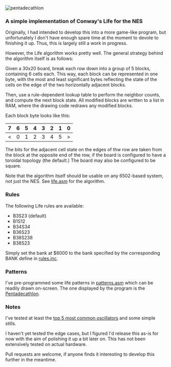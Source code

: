![pentadecathlon](https://raw.github.com/thentenaar/nes-demos/master/src/neslife/neslife.gif)

### A simple implementation of Conway's Life for the NES

Originally, I had intended to develop this into a more game-like program,
but unfortunately I don't have enough spare time at the moment to devote
to finishing it up. Thus, this is largely still a work in progress.

However, the Life algorithm works pretty well. The general strategy
behind the algorithm itself is as follows:

Given a 30x20 board, break each row down into a group of 5 blocks,
containing 6 cells each. This way, each block can be represented in
one byte, with the most and least significant bytes reflecting the state
of the cells on the edge of the two horizontally adjacent blocks.

Then, use a rule-dependent lookup table to perform the neighbor counts,
and compute the next block state. All modified blocks are written to
a list in RAM, where the drawing code redraws any modified blocks.

Each block byte looks like this:

|  7  |  6  |  5  |  4  |  3  |  2  |  1  |  0  |
| --- | --- | --- | --- | --- | --- | --- | --- |
|  <  |  0  |  1  |  2  |  3  |  4  |  5  |  >  |

The bits for the adjacent cell state on the edges of thw row are taken
from the block at the opposite end of the row, if the board is configured
to have a toroidal topology (the default.) The board may also be
configured to be square.

Note that the algorithm itself should be usable on any 6502-based system,
not just the NES. See [life.asm](./life.asm) for the algorithm.

### Rules

The following Life rules are available:

- B3S23 (default)
- B1S12
- B34S34
- B36S23
- B38S238
- B38S23

Simply set the bank at $8000 to the bank specified by the corresponding
BANK define in [rules.inc](./rules.inc).

### Patterns

I've pre-programmed some life patterns in [patterns.asm](./patterns.asm)
which can be readily drawn on-screen. The one displayed by the program
is the [Pentadecathlon](http://www.conwaylife.com/wiki/Pentadecathlon).

### Notes

I've tested at least the [top 5 most common oscillators](http://www.conwaylife.com/wiki/List_of_common_oscillators) and some simple stills.

I haven't yet tested the edge cases, but I figured I'd release this
as-is for now with the aim of polishing it up a bit later on. This
has not been extensively tested on actual hardware.

Pull requests are welcome, if anyone finds it interesting to develop
this further in the meantime.
